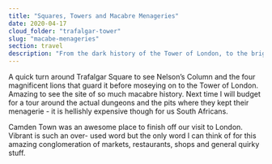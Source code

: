 ```yaml
---
title: "Squares, Towers and Macabre Menageries"
date: 2020-04-17
cloud_folder: "trafalgar-tower"
slug: "macabe-menageries"
section: travel
description: "From the dark history of the Tower of London, to the bright bustle of Camden Town, we finish off our visit to London in style."
---
```


A quick turn around Trafalgar Square to see Nelson’s Column and the four magnificent lions that
guard it before moseying on to the Tower of London. Amazing to see the site of so much macabre
history. Next time I will budget for a tour around the actual dungeons and the pits where they kept
their menagerie - it is hellishly expensive though for us South Africans.

Camden Town was an awesome place to finish off our visit to London. Vibrant is such an over-
used word but the only word I can think of for this amazing conglomeration of markets, restaurants,
shops and general quirky stuff.
